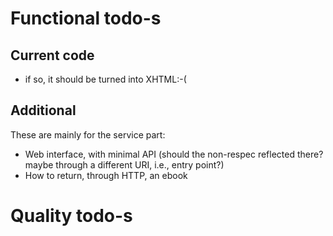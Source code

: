 # Functional todo-s

## Current code

* if so, it should be turned into XHTML:-(

## Additional 

These are mainly for the service part:

* Web interface, with minimal API (should the non-respec reflected there? maybe through a different URI, i.e., entry point?)
* How to return, through HTTP, an ebook


# Quality todo-s

